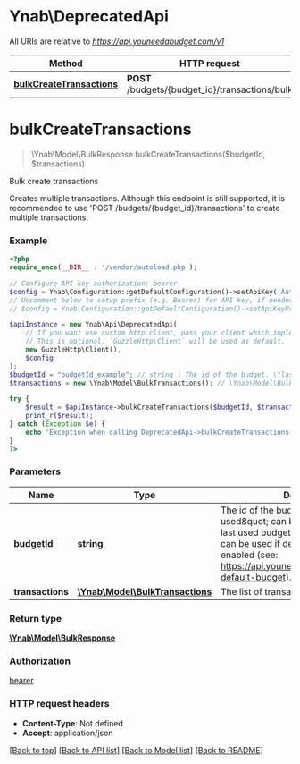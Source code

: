 # Ynab\DeprecatedApi

All URIs are relative to *https://api.youneedabudget.com/v1*

Method | HTTP request | Description
------------- | ------------- | -------------
[**bulkCreateTransactions**](DeprecatedApi.md#bulkCreateTransactions) | **POST** /budgets/{budget_id}/transactions/bulk | Bulk create transactions


# **bulkCreateTransactions**
> \Ynab\Model\BulkResponse bulkCreateTransactions($budgetId, $transactions)

Bulk create transactions

Creates multiple transactions.  Although this endpoint is still supported, it is recommended to use 'POST /budgets/{budget_id}/transactions' to create multiple transactions.

### Example
```php
<?php
require_once(__DIR__ . '/vendor/autoload.php');

// Configure API key authorization: bearer
$config = Ynab\Configuration::getDefaultConfiguration()->setApiKey('Authorization', 'YOUR_API_KEY');
// Uncomment below to setup prefix (e.g. Bearer) for API key, if needed
// $config = Ynab\Configuration::getDefaultConfiguration()->setApiKeyPrefix('Authorization', 'Bearer');

$apiInstance = new Ynab\Api\DeprecatedApi(
    // If you want use custom http client, pass your client which implements `GuzzleHttp\ClientInterface`.
    // This is optional, `GuzzleHttp\Client` will be used as default.
    new GuzzleHttp\Client(),
    $config
);
$budgetId = "budgetId_example"; // string | The id of the budget. \"last-used\" can be used to specify the last used budget and \"default\" can be used if default budget selection is enabled (see: https://api.youneedabudget.com/#oauth-default-budget).
$transactions = new \Ynab\Model\BulkTransactions(); // \Ynab\Model\BulkTransactions | The list of transactions to create

try {
    $result = $apiInstance->bulkCreateTransactions($budgetId, $transactions);
    print_r($result);
} catch (Exception $e) {
    echo 'Exception when calling DeprecatedApi->bulkCreateTransactions: ', $e->getMessage(), PHP_EOL;
}
?>
```

### Parameters

Name | Type | Description  | Notes
------------- | ------------- | ------------- | -------------
 **budgetId** | **string**| The id of the budget. \&quot;last-used\&quot; can be used to specify the last used budget and \&quot;default\&quot; can be used if default budget selection is enabled (see: https://api.youneedabudget.com/#oauth-default-budget). |
 **transactions** | [**\Ynab\Model\BulkTransactions**](../Model/BulkTransactions.md)| The list of transactions to create |

### Return type

[**\Ynab\Model\BulkResponse**](../Model/BulkResponse.md)

### Authorization

[bearer](../../README.md#bearer)

### HTTP request headers

 - **Content-Type**: Not defined
 - **Accept**: application/json

[[Back to top]](#) [[Back to API list]](../../README.md#documentation-for-api-endpoints) [[Back to Model list]](../../README.md#documentation-for-models) [[Back to README]](../../README.md)

